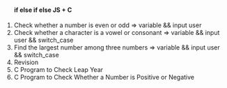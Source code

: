 <ol>
<h4>if else if else JS + C</h4>
<li>Check whether a number is even or odd => variable && input user </li>
<li>Check whether a character is a vowel or consonant => variable && input user && switch_case </li>
<li>Find the largest number among three numbers =>  variable && input user && switch_case</li>
<li>Revision </li>
<li>C Program to Check Leap Year </li>
<li>C Program to Check Whether a Number is Positive or Negative</li>


</ol>
